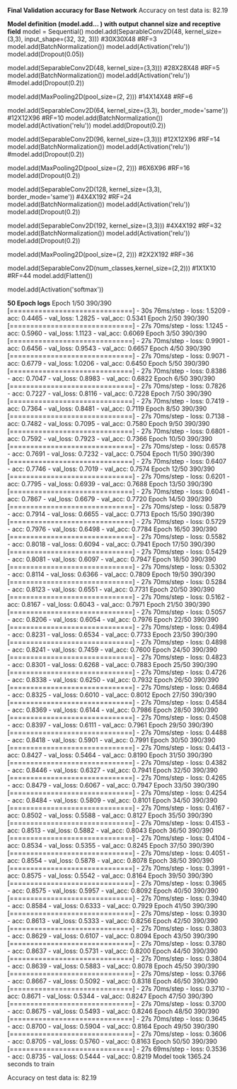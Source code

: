 **Final Validation accuracy for Base Network**
Accuracy on test data is: 82.19

**Model definition (model.add... ) with output channel size and receptive field**
model = Sequential() model.add(SeparableConv2D(48, kernel_size=(3,3), input_shape=(32, 32, 3))) #30X30X48 #RF=3 model.add(BatchNormalization()) model.add(Activation('relu')) model.add(Dropout(0.05))

model.add(SeparableConv2D(48, kernel_size=(3,3))) #28X28X48 #RF=5 model.add(BatchNormalization()) model.add(Activation('relu')) #model.add(Dropout(0.2))

model.add(MaxPooling2D(pool_size=(2, 2))) #14X14X48 #RF=6

model.add(SeparableConv2D(64, kernel_size=(3,3), border_mode='same')) #12X12X96 #RF=10 model.add(BatchNormalization()) model.add(Activation('relu')) model.add(Dropout(0.2))

model.add(SeparableConv2D(96, kernel_size=(3,3))) #12X12X96 #RF=14 model.add(BatchNormalization()) model.add(Activation('relu')) #model.add(Dropout(0.2))

model.add(MaxPooling2D(pool_size=(2, 2))) #6X6X96 #RF=16 model.add(Dropout(0.2))

model.add(SeparableConv2D(128, kernel_size=(3,3), border_mode='same')) #4X4X192 #RF=24 model.add(BatchNormalization()) model.add(Activation('relu')) model.add(Dropout(0.2))

model.add(SeparableConv2D(192, kernel_size=(3,3))) #4X4X192 #RF=32 model.add(BatchNormalization()) model.add(Activation('relu')) model.add(Dropout(0.2))

model.add(MaxPooling2D(pool_size=(2, 2))) #2X2X192 #RF=36

model.add(SeparableConv2D(num_classes,kernel_size=(2,2))) #1X1X10 #RF=44 model.add(Flatten())

model.add(Activation('softmax'))

**50 Epoch logs**
Epoch 1/50
390/390 [==============================] - 30s 76ms/step - loss: 1.5209 - acc: 0.4465 - val_loss: 1.2825 - val_acc: 0.5341
Epoch 2/50
390/390 [==============================] - 27s 70ms/step - loss: 1.1245 - acc: 0.5960 - val_loss: 1.1123 - val_acc: 0.6069
Epoch 3/50
390/390 [==============================] - 27s 70ms/step - loss: 0.9901 - acc: 0.6456 - val_loss: 0.9543 - val_acc: 0.6657
Epoch 4/50
390/390 [==============================] - 27s 70ms/step - loss: 0.9071 - acc: 0.6779 - val_loss: 1.0206 - val_acc: 0.6450
Epoch 5/50
390/390 [==============================] - 27s 70ms/step - loss: 0.8386 - acc: 0.7047 - val_loss: 0.8983 - val_acc: 0.6822
Epoch 6/50
390/390 [==============================] - 27s 70ms/step - loss: 0.7826 - acc: 0.7227 - val_loss: 0.8116 - val_acc: 0.7228
Epoch 7/50
390/390 [==============================] - 27s 70ms/step - loss: 0.7419 - acc: 0.7364 - val_loss: 0.8481 - val_acc: 0.7119
Epoch 8/50
390/390 [==============================] - 27s 70ms/step - loss: 0.7138 - acc: 0.7482 - val_loss: 0.7095 - val_acc: 0.7580
Epoch 9/50
390/390 [==============================] - 27s 70ms/step - loss: 0.6801 - acc: 0.7592 - val_loss: 0.7923 - val_acc: 0.7366
Epoch 10/50
390/390 [==============================] - 27s 70ms/step - loss: 0.6578 - acc: 0.7691 - val_loss: 0.7232 - val_acc: 0.7504
Epoch 11/50
390/390 [==============================] - 27s 70ms/step - loss: 0.6407 - acc: 0.7746 - val_loss: 0.7019 - val_acc: 0.7574
Epoch 12/50
390/390 [==============================] - 27s 70ms/step - loss: 0.6201 - acc: 0.7795 - val_loss: 0.6939 - val_acc: 0.7688
Epoch 13/50
390/390 [==============================] - 27s 70ms/step - loss: 0.6041 - acc: 0.7867 - val_loss: 0.6679 - val_acc: 0.7720
Epoch 14/50
390/390 [==============================] - 27s 70ms/step - loss: 0.5879 - acc: 0.7914 - val_loss: 0.6655 - val_acc: 0.7713
Epoch 15/50
390/390 [==============================] - 27s 70ms/step - loss: 0.5729 - acc: 0.7976 - val_loss: 0.6498 - val_acc: 0.7784
Epoch 16/50
390/390 [==============================] - 27s 70ms/step - loss: 0.5582 - acc: 0.8018 - val_loss: 0.6094 - val_acc: 0.7941
Epoch 17/50
390/390 [==============================] - 27s 70ms/step - loss: 0.5429 - acc: 0.8081 - val_loss: 0.6097 - val_acc: 0.7947
Epoch 18/50
390/390 [==============================] - 27s 70ms/step - loss: 0.5302 - acc: 0.8114 - val_loss: 0.6366 - val_acc: 0.7809
Epoch 19/50
390/390 [==============================] - 27s 70ms/step - loss: 0.5284 - acc: 0.8123 - val_loss: 0.6551 - val_acc: 0.7731
Epoch 20/50
390/390 [==============================] - 27s 70ms/step - loss: 0.5162 - acc: 0.8167 - val_loss: 0.6043 - val_acc: 0.7971
Epoch 21/50
390/390 [==============================] - 27s 70ms/step - loss: 0.5057 - acc: 0.8206 - val_loss: 0.6054 - val_acc: 0.7976
Epoch 22/50
390/390 [==============================] - 27s 70ms/step - loss: 0.4984 - acc: 0.8231 - val_loss: 0.6534 - val_acc: 0.7733
Epoch 23/50
390/390 [==============================] - 27s 70ms/step - loss: 0.4898 - acc: 0.8241 - val_loss: 0.7459 - val_acc: 0.7600
Epoch 24/50
390/390 [==============================] - 27s 70ms/step - loss: 0.4823 - acc: 0.8301 - val_loss: 0.6268 - val_acc: 0.7883
Epoch 25/50
390/390 [==============================] - 27s 70ms/step - loss: 0.4726 - acc: 0.8338 - val_loss: 0.6250 - val_acc: 0.7932
Epoch 26/50
390/390 [==============================] - 27s 70ms/step - loss: 0.4684 - acc: 0.8325 - val_loss: 0.6010 - val_acc: 0.8012
Epoch 27/50
390/390 [==============================] - 27s 70ms/step - loss: 0.4584 - acc: 0.8369 - val_loss: 0.6144 - val_acc: 0.7986
Epoch 28/50
390/390 [==============================] - 27s 70ms/step - loss: 0.4508 - acc: 0.8397 - val_loss: 0.6111 - val_acc: 0.7961
Epoch 29/50
390/390 [==============================] - 27s 70ms/step - loss: 0.4488 - acc: 0.8418 - val_loss: 0.5901 - val_acc: 0.7991
Epoch 30/50
390/390 [==============================] - 27s 70ms/step - loss: 0.4413 - acc: 0.8427 - val_loss: 0.5464 - val_acc: 0.8190
Epoch 31/50
390/390 [==============================] - 27s 70ms/step - loss: 0.4382 - acc: 0.8446 - val_loss: 0.6327 - val_acc: 0.7941
Epoch 32/50
390/390 [==============================] - 27s 70ms/step - loss: 0.4265 - acc: 0.8479 - val_loss: 0.6067 - val_acc: 0.7947
Epoch 33/50
390/390 [==============================] - 27s 70ms/step - loss: 0.4254 - acc: 0.8484 - val_loss: 0.5809 - val_acc: 0.8101
Epoch 34/50
390/390 [==============================] - 27s 70ms/step - loss: 0.4167 - acc: 0.8502 - val_loss: 0.5588 - val_acc: 0.8127
Epoch 35/50
390/390 [==============================] - 27s 70ms/step - loss: 0.4153 - acc: 0.8513 - val_loss: 0.5882 - val_acc: 0.8043
Epoch 36/50
390/390 [==============================] - 27s 70ms/step - loss: 0.4104 - acc: 0.8534 - val_loss: 0.5355 - val_acc: 0.8245
Epoch 37/50
390/390 [==============================] - 27s 70ms/step - loss: 0.4051 - acc: 0.8554 - val_loss: 0.5878 - val_acc: 0.8078
Epoch 38/50
390/390 [==============================] - 27s 70ms/step - loss: 0.3991 - acc: 0.8575 - val_loss: 0.5542 - val_acc: 0.8164
Epoch 39/50
390/390 [==============================] - 27s 70ms/step - loss: 0.3965 - acc: 0.8575 - val_loss: 0.5957 - val_acc: 0.8092
Epoch 40/50
390/390 [==============================] - 27s 70ms/step - loss: 0.3940 - acc: 0.8584 - val_loss: 0.6333 - val_acc: 0.7929
Epoch 41/50
390/390 [==============================] - 27s 70ms/step - loss: 0.3930 - acc: 0.8613 - val_loss: 0.5333 - val_acc: 0.8256
Epoch 42/50
390/390 [==============================] - 27s 70ms/step - loss: 0.3803 - acc: 0.8629 - val_loss: 0.6107 - val_acc: 0.8094
Epoch 43/50
390/390 [==============================] - 27s 70ms/step - loss: 0.3780 - acc: 0.8637 - val_loss: 0.5731 - val_acc: 0.8200
Epoch 44/50
390/390 [==============================] - 27s 70ms/step - loss: 0.3804 - acc: 0.8639 - val_loss: 0.5883 - val_acc: 0.8078
Epoch 45/50
390/390 [==============================] - 27s 70ms/step - loss: 0.3766 - acc: 0.8667 - val_loss: 0.5092 - val_acc: 0.8318
Epoch 46/50
390/390 [==============================] - 27s 70ms/step - loss: 0.3710 - acc: 0.8671 - val_loss: 0.5344 - val_acc: 0.8247
Epoch 47/50
390/390 [==============================] - 27s 70ms/step - loss: 0.3700 - acc: 0.8675 - val_loss: 0.5493 - val_acc: 0.8246
Epoch 48/50
390/390 [==============================] - 27s 70ms/step - loss: 0.3645 - acc: 0.8700 - val_loss: 0.5904 - val_acc: 0.8164
Epoch 49/50
390/390 [==============================] - 27s 70ms/step - loss: 0.3606 - acc: 0.8705 - val_loss: 0.5760 - val_acc: 0.8163
Epoch 50/50
390/390 [==============================] - 27s 69ms/step - loss: 0.3536 - acc: 0.8735 - val_loss: 0.5444 - val_acc: 0.8219
Model took 1365.24 seconds to train

Accuracy on test data is: 82.19
